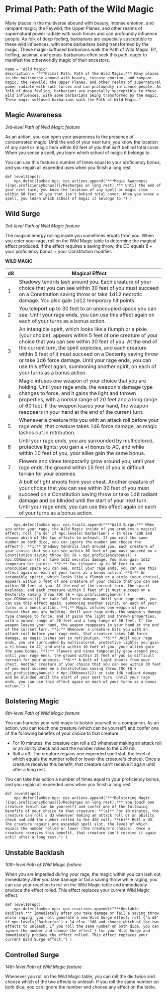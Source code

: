 # Primal Path: Path of the Wild Magic
Many places in the multiverse abound with beauty, intense emotion, and rampant magic; the Feywild, the Upper Planes, and other realms of supernatural power radiate with such forces and can profoundly influence people. As folk of deep feeling, barbarians are especially susceptible to these wild influences, with some barbarians being transformed by the magic. These magic-suffused barbarians walk the Path of Wild Magic. Elf, tiefling, aasimar, and genasi barbarians often seek this path, eager to manifest the otherworldly magic of their ancestors.

```
name = 'Wild Magic'
description = "***Primal Path: Path of the Wild Magic.*** Many places in the multiverse abound with beauty, intense emotion, and rampant magic; the Feywild, the Upper Planes, and other realms of supernatural power radiate with such forces and can profoundly influence people. As folk of deep feeling, barbarians are especially susceptible to these wild influences, with some barbarians being transformed by the magic. These magic-suffused barbarians walk the Path of Wild Magic."
```

## Magic Awareness
*3rd-level Path of Wild Magic feature*

As an action, you can open your awareness to the presence of concentrated magic. Until the end of your next turn, you know the location of any spell or magic item within 60 feet of you that isn't behind total cover. When you sense a spell, you learn which school of magic it belongs to.

You can use this feature a number of times equal to your proficiency bonus, and you regain all expended uses when you finish a long rest.

```
def level3(npc):
    npc.defer(lambda npc: npc.actions.append("***Magic Awareness ({npc.proficiencybonus()}/Recharges on long rest).*** Until the end of your next turn, you know the location of any spell or magic item within 60 feet of you that isn't behind total cover. When you sense a spell, you learn which school of magic it belongs to.") )
```

## Wild Surge
*3rd-level Path of Wild Magic feature*

The magical energy roiling inside you sometimes erupts from you. When you enter your rage, roll on the Wild Magic table to determine the magical effect produced. If the effect requires a saving throw, the DC equals 8 + your proficiency bonus + your Constitution modifier. 

**WILD MAGIC**

d8|Magical Effect
--|--------------
1 | Shadowy tendrils lash around you. Each creature of your choice that you can see within 30 feet of you must succeed on a Constitution saving throw or take 1d12 necrotic damage. You also gain 1d12 temporary hit points.
2 | You teleport up to 30 feet to an unoccupied space you can see. Until your rage ends, you can use this effect again on each of your turns as a bonus action.
3 | An intangible spirit, which looks like a flumph or a pixie (your choice), appears within 5 feet of one creature of your choice that you can see within 30 feet of you. At the end of the current turn, the spirit explodes, and each creature within 5 feet of it must succeed on a Dexterity saving throw or take 1d6 force damage. Until your rage ends, you can use this effect again, summoning another spirit, on each of your turns as a bonus action.
4 | Magic infuses one weapon of your choice that you are holding. Until your rage ends, the weapon's damage type changes to force, and it gains the light and thrown properties, with a normal range of 20 feet and a long range of 60 feet. If the weapon leaves your hand, the weapon reappears in your hand at the end of the current turn.
5 | Whenever a creature hits you with an attack roll before your rage ends, that creature takes 1d6 force damage, as magic lashes out in retribution.
6 | Until your rage ends, you are surrounded by multicolored, protective lights; you gain a +l bonus to AC, and while within 10 feet of you, your allies gain the same bonus.
7 | Flowers and vines temporarily grow around you; until your rage ends, the ground within 15 feet of you is difficult terrain for your enemies.
8 | A bolt of light shoots from your chest. Another creature of your choice that you can see within 30 feet of you must succeed on a Constitution saving throw or take 1d6 radiant damage and be blinded until the start of your next turn. Until your rage ends, you can use this effect again on each of your turns as a bonus action.

```
    npc.defer(lambda npc: npc.traits.append("***Wild Surge.*** When you enter your rage, the Wild Magic inside of you produces a magical effect; roll {'a d8' if npc.levels('Barbarian') < 14 else '2d8 and choose which of the two effects to unleash. If you roll the same number on both dice, you can ignore the number and choose the effect'}: **1:** Shadowy tendrils lash around you. Each creature of your choice that you can see within 30 feet of you must succeed on a Constitution saving throw (DC {8 + npc.proficiencybonus() + npc.CONbonus()}) or take 1d12 necrotic damage. You also gain 1d12 temporary hit points. **2:** You teleport up to 30 feet to an unoccupied space you can see. Until your rage ends, you can use this effect again on each of your turns as a bonus action. **3:** An intangible spirit, which looks like a flumph or a pixie (your choice), appears within 5 feet of one creature of your choice that you can see within 30 feet of you. At the end of the current turn, the spirit explodes, and each creature within 5 feet of it must succeed on a Dexterity saving throw (DC {8 + npc.proficiencybonus() + npc.CONbonus()}) or take 1d6 force damage. Until your rage ends, you can use this effect again, summoning another spirit, on each of your turns as a bonus action. **4:** Magic infuses one weapon of your choice that you are holding. Until your rage ends, the weapon's damage type changes to force, and it gains the light and thrown properties, with a normal range of 20 feet and a long range of 60 feet. If the weapon leaves your hand, the weapon reappears in your hand at the end of the current turn. **5:** Whenever a creature hits you with an attack roll before your rage ends, that creature takes 1d6 force damage, as magic lashes out in retribution. **6:** Until your rage ends, you are surrounded by multicolored, protective lights; you gain a +1 bonus to AC, and while within 10 feet of you, your allies gain the same bonus. **7:** Flowers and vines temporarily grow around you; until your rage ends, the ground within 15 feet of you is difficult terrain for your enemies. **8:** A bolt of light shoots from your chest. Another creature of your choice that you can see within 30 feet of you must succeed on a Constitution saving throw (DC {8 + npc.proficiencybonus() + npc.CONbonus()}) or take 1d6 radiant damage and be blinded until the start of your next turn. Until your rage ends, you can use this effect again on each of your turns as a bonus action.") )
```

## Bolstering Magic
*6th-level Path of Wild Magic feature*

You can harness your wild magic to bolster yourself or a companion. As an action, you can touch one creature (which can be yourself) and confer one of the following benefits of your choice to that creature:

* For 10 minutes, the creature can roll a d3 whenever making an attack roll or an ability check and add the number rolled to the d20 roll.
* Roll a d3. The creature regains one expended spell slot, the level of which equals the number rolled or lower (the creature's choice). Once a creature receives this benefit, that creature can't receive it again until after a long rest.

You can take this action a number of times equal to your proficiency bonus, and you regain all expended uses when you finish a long rest.

```
def level6(npc):
    npc.defer(lambda npc: npc.actions.append("***Bolstering Magic ({npc.proficiencybonus()}/Recharges on long rest).*** You touch one creature (which can be yourself) and confer one of the following benefits of your choice to that creature: **(a)** For 10 minutes, the creature can roll a d3 whenever making an attack roll or an ability check and add the number rolled to the d20 roll; **(b)** Roll a d3. The creature regains one expended spell slot, the level of which equals the number rolled or lower (the creature's choice). Once a creature receives this benefit, that creature can't receive it again until after a long rest.") )
```

## Unstable Backlash
*10th-level Path of Wild Magic feature*

When you are imperiled during your rage, the magic within you can lash out; immediately after you take damage or fail a saving throw while raging, you can use your reaction to roll on the Wild Magic table and immediately produce the effect rolled. This effect replaces your current Wild Magic effect.

```
def level10(npc):
    npc.defer(lambda npc: npc.reactions.append(f"***Unstable Backlash.*** Immediately after you take damage or fail a saving throw while raging, you roll generate a new Wild Surge effect; roll {'a d8' if npc.levels('Barbarian') < 14 else '2d8 and choose which of the two effects to unleash. If you roll the same number on both dice, you can ignore the number and choose the effect'} for your Wild Surge and immediately produce the effect rolled. This effect replaces your current Wild Surge effect.") )
```

## Controlled Surge
*14th-level Path of Wild Magic feature*

Whenever you roll on the Wild Magic table, you can roll the die twice and choose which of the two effects to unleash. If you roll the same number on both dice, you can ignore the number and choose any effect on the table. 
